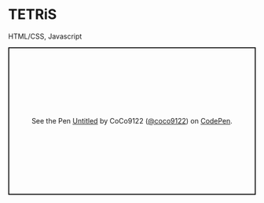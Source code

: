 # TETRiS
HTML/CSS, Javascript

<p class="codepen" data-height="300" data-theme-id="dark" data-default-tab="js,result" data-slug-hash="RwJJdVQ" data-preview="true" data-user="coco9122" style="height: 300px; box-sizing: border-box; display: flex; align-items: center; justify-content: center; border: 2px solid; margin: 1em 0; padding: 1em;">
  <span>See the Pen <a href="https://codepen.io/coco9122/pen/RwJJdVQ">
  Untitled</a> by CoCo9122 (<a href="https://codepen.io/coco9122">@coco9122</a>)
  on <a href="https://codepen.io">CodePen</a>.</span>
</p>
<script async src="https://cpwebassets.codepen.io/assets/embed/ei.js"></script>